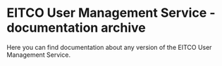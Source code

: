 
# EITCO User Management Service - documentation archive

Here you can find documentation about any version of the EITCO User Management Service.



